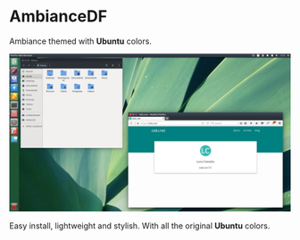 # AmbianceDF

Ambiance themed with **Ubuntu** colors.

![AmbianceDF screenshot](AmbianceDF-16.04.png)

Easy install, lightweight and stylish. With all the original **Ubuntu** colors.



